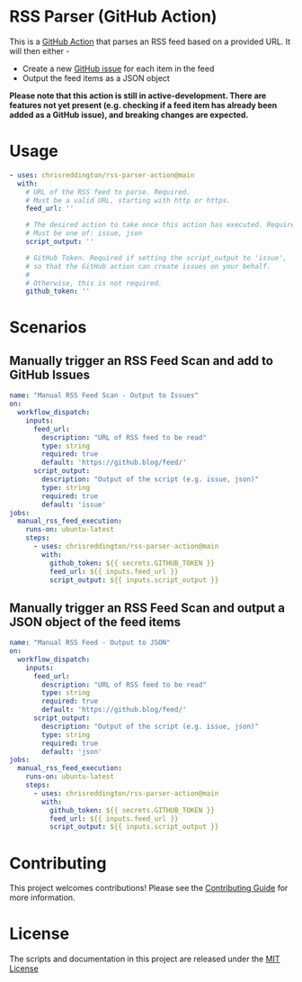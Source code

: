 # RSS Parser (GitHub Action)

This is a [GitHub Action](https://docs.github.com/en/actions/learn-github-actions/understanding-github-actions) that parses an RSS feed based on a provided URL. It will then either -
- Create a new [GitHub issue](https://docs.github.com/en/issues/tracking-your-work-with-issues/about-issues) for each item in the feed
- Output the feed items as a JSON object

**Please note that this action is still in active-development. There are features not yet present (e.g. checking if a feed item has already been added as a GitHub issue), and breaking changes are expected.**

# Usage

<!-- start usage -->

```yaml
- uses: chrisreddington/rss-parser-action@main
  with:
    # URL of the RSS feed to parse. Required.
    # Must be a valid URL, starting with http or https.
    feed_url: ''

    # The desired action to take once this action has executed. Required.
    # Must be one of: issue, json
    script_output: ''

    # GitHub Token. Required if setting the script_output to 'issue', 
    # so that the GitHub action can create issues on your behalf.
    # 
    # Otherwise, this is not required.
    github_token: ''
```

# Scenarios

## Manually trigger an RSS Feed Scan and add to GitHub Issues

```yaml
name: "Manual RSS Feed Scan - Output to Issues"
on:
  workflow_dispatch:
    inputs:
      feed_url:
        description: "URL of RSS feed to be read"
        type: string
        required: true
        default: 'https://github.blog/feed/'
      script_output:
        description: "Output of the script (e.g. issue, json)"
        type: string
        required: true
        default: 'issue'
jobs:
  manual_rss_feed_execution:
    runs-on: ubuntu-latest
    steps: 
      - uses: chrisreddington/rss-parser-action@main
        with:
          github_token: ${{ secrets.GITHUB_TOKEN }}
          feed_url: ${{ inputs.feed_url }}
          script_output: ${{ inputs.script_output }}
```

## Manually trigger an RSS Feed Scan and output a JSON object of the feed items

```yaml
name: "Manual RSS Feed - Output to JSON"
on:
  workflow_dispatch:
    inputs:
      feed_url:
        description: "URL of RSS feed to be read"
        type: string
        required: true
        default: 'https://github.blog/feed/'
      script_output:
        description: "Output of the script (e.g. issue, json)"
        type: string
        required: true
        default: 'json'
jobs:
  manual_rss_feed_execution:
    runs-on: ubuntu-latest
    steps: 
      - uses: chrisreddington/rss-parser-action@main
        with:
          github_token: ${{ secrets.GITHUB_TOKEN }}
          feed_url: ${{ inputs.feed_url }}
          script_output: ${{ inputs.script_output }}
```

# Contributing

This project welcomes contributions! Please see the [Contributing Guide](CONTRIBUTING.md) for more information.

# License

The scripts and documentation in this project are released under the [MIT License](LICENSE)
